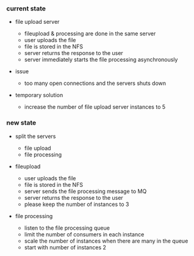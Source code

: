 ### current state
 - file upload server 
   - fileupload & processing are done in the same server
   - user uploads the file 
   - file is stored in the NFS 
   - server returns the response to the user 
   - server immediately starts the file processing asynchronously
 
- issue  
  - too many open connections and the servers shuts down

- temporary solution
  - increase the number of file upload server instances to 5

### new state 
- split the servers 
  - file upload
  - file processing 

- fileupload
  - user uploads the file 
  - file is stored in the NFS 
  - server sends the file processing message to MQ
  - server returns the response to the user 
  - please keep the number of instances to 3 

- file processing
  - listen to the file processing queue
  - limit the number of consumers in each instance 
  - scale the number of instances when there are many in the queue 
  - start with number of instances 2 
 
